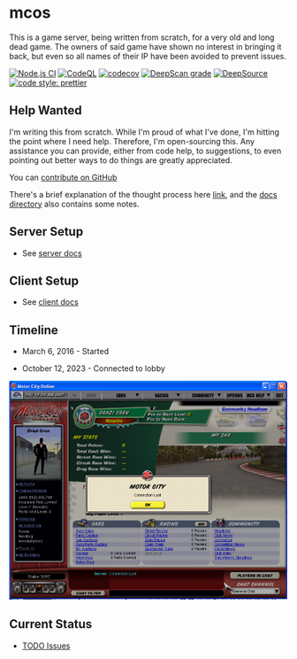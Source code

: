 # mcos

This is a game server, being written from scratch, for a very old and long dead game. The owners of said game have shown no interest in bringing it back, but even so all names of their IP have been avoided to prevent issues.

[![Node.js CI](https://github.com/drazisil/mcos/actions/workflows/node.yml/badge.svg?branch=main)](https://github.com/drazisil/mcos/actions/workflows/node.yml) [![CodeQL](https://github.com/drazisil/mcos/actions/workflows/codeql-analysis.yml/badge.svg)](https://github.com/drazisil/mcos/actions/workflows/codeql-analysis.yml?branch=main) [![codecov](https://codecov.io/gh/drazisil/mcos/branch/main/graph/badge.svg)](https://codecov.io/gh/drazisil/mcos) [![DeepScan grade](https://deepscan.io/api/teams/16083/projects/20483/branches/558507/badge/grade.svg)](https://deepscan.io/dashboard#view=project&tid=16083&pid=20483&bid=558507) [![DeepSource](https://deepsource.io/gh/drazisil/mcos.svg/?label=active+issues&token=7m7JTV9V4v4VZTQ-6wxr1kzg)](https://deepsource.io/gh/drazisil/mcos/?ref=repository-badge) [![code style: prettier](https://img.shields.io/badge/code_style-prettier-ff69b4.svg?style=flat-square)](https://github.com/prettier/prettier)

## Help Wanted

I'm writing this from scratch. While I'm proud of what I've done, I'm hitting the point where I need help. Therefore, I'm open-sourcing this. Any assistance you can provide, either from code help, to suggestions, to even pointing out better ways to do things are greatly appreciated.

You can [contribute on GitHub](https://github.com/drazisil/mcos/contribute)

There's a brief explanation of the thought process here [link](https://github.com/drazisil/mcos/issues/164), and the [docs directory](./docs/) also contains some notes.

## Server Setup

-   See [server docs](./docs/server.md)

## Client Setup

-   See [client docs](./docs/client.md)

## Timeline

-   March 6, 2016 - Started

-   October 12, 2023 - Connected to lobby

![img The first non-hacked image of the MCO lobby since it was shutdown](images/2012-10-12_lobby.png)

## Current Status

-   [TODO Issues](https://github.com/drazisil/mcos/labels/todo%20%3Aspiral_notepad%3A)
